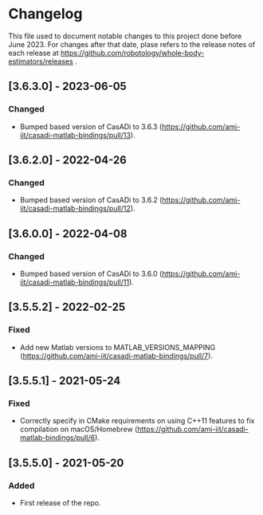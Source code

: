 # Changelog

This file used to document notable changes to this project done before June 2023. For changes after that date, plase refers to the release notes of each release at https://github.com/robotology/whole-body-estimators/releases .

## [3.6.3.0] - 2023-06-05

### Changed

- Bumped based version of CasADi to 3.6.3 (https://github.com/ami-iit/casadi-matlab-bindings/pull/13).


## [3.6.2.0] - 2022-04-26

### Changed

- Bumped based version of CasADi to 3.6.2 (https://github.com/ami-iit/casadi-matlab-bindings/pull/12).


## [3.6.0.0] - 2022-04-08

### Changed

- Bumped based version of CasADi to 3.6.0 (https://github.com/ami-iit/casadi-matlab-bindings/pull/11).


## [3.5.5.2] - 2022-02-25

### Fixed

- Add new Matlab versions to MATLAB_VERSIONS_MAPPING (https://github.com/ami-iit/casadi-matlab-bindings/pull/7).

## [3.5.5.1] - 2021-05-24

### Fixed
- Correctly specify in CMake requirements on using C++11 features to fix compilation on macOS/Homebrew (https://github.com/ami-iit/casadi-matlab-bindings/pull/6).

## [3.5.5.0] - 2021-05-20

### Added
- First release of the repo.


